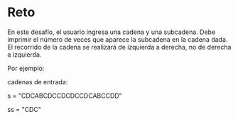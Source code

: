 # Reto

En este desafío, el usuario ingresa una cadena y una subcadena.
Debe imprimir el número de veces que aparece la subcadena en la
cadena dada. El recorrido de la cadena se realizará de izquierda
a derecha, no de derecha a izquierda.

Por ejemplo:

cadenas de entrada:

s = "CDCABCDCCDCDCCDCABCCDD" 

ss = "CDC"